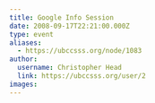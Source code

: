 ```yaml
---
title: Google Info Session 
date: 2008-09-17T22:21:00.000Z
type: event
aliases:
  - https://ubccsss.org/node/1083
author:
  username: Christopher Head
  link: https://ubccsss.org/user/2
images:
---
```


